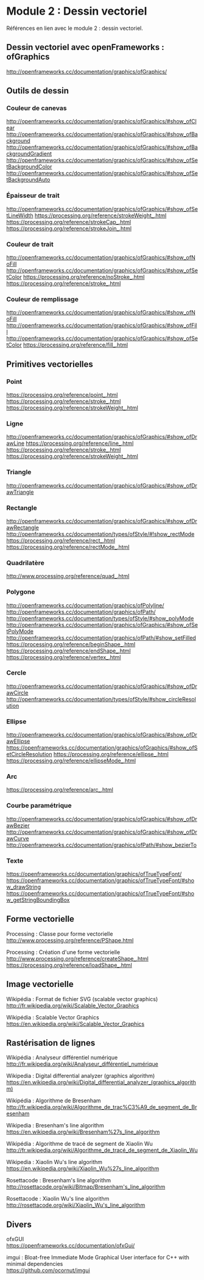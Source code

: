# Module 2 : Dessin vectoriel

Références en lien avec le module 2 : dessin vectoriel.

## Dessin vectoriel avec openFrameworks : ofGraphics
http://openframeworks.cc/documentation/graphics/ofGraphics/

## Outils de dessin

### Couleur de canevas
http://openframeworks.cc/documentation/graphics/ofGraphics/#show_ofClear
http://openframeworks.cc/documentation/graphics/ofGraphics/#show_ofBackground
http://openframeworks.cc/documentation/graphics/ofGraphics/#show_ofBackgroundGradient
http://openframeworks.cc/documentation/graphics/ofGraphics/#show_ofSetBackgroundColor
http://openframeworks.cc/documentation/graphics/ofGraphics/#show_ofSetBackgroundAuto

### Épaisseur de trait
http://openframeworks.cc/documentation/graphics/ofGraphics/#show_ofSetLineWidth
https://processing.org/reference/strokeWeight_.html
https://processing.org/reference/strokeCap_.html
https://processing.org/reference/strokeJoin_.html

### Couleur de trait
http://openframeworks.cc/documentation/graphics/ofGraphics/#show_ofNoFill
http://openframeworks.cc/documentation/graphics/ofGraphics/#show_ofSetColor
https://processing.org/reference/noStroke_.html
https://processing.org/reference/stroke_.html

### Couleur de remplissage
http://openframeworks.cc/documentation/graphics/ofGraphics/#show_ofNoFill
http://openframeworks.cc/documentation/graphics/ofGraphics/#show_ofFill
http://openframeworks.cc/documentation/graphics/ofGraphics/#show_ofSetColor
https://processing.org/reference/fill_.html

## Primitives vectorielles

### Point
https://processing.org/reference/point_.html
https://processing.org/reference/stroke_.html
https://processing.org/reference/strokeWeight_.html

### Ligne
http://openframeworks.cc/documentation/graphics/ofGraphics/#show_ofDrawLine
https://processing.org/reference/line_.html
https://processing.org/reference/stroke_.html
https://processing.org/reference/strokeWeight_.html

### Triangle
http://openframeworks.cc/documentation/graphics/ofGraphics/#show_ofDrawTriangle

### Rectangle
http://openframeworks.cc/documentation/graphics/ofGraphics/#show_ofDrawRectangle
http://openframeworks.cc/documentation/types/ofStyle/#!show_rectMode
https://processing.org/reference/rect_.html
https://processing.org/reference/rectMode_.html

### Quadrilatère
http://www.processing.org/reference/quad_.html

### Polygone
http://openframeworks.cc/documentation/graphics/ofPolyline/
http://openframeworks.cc/documentation/graphics/ofPath/
http://openframeworks.cc/documentation/types/ofStyle/#show_polyMode
http://openframeworks.cc/documentation/graphics/ofGraphics/#show_ofSetPolyMode
http://openframeworks.cc/documentation/graphics/ofPath/#show_setFilled
https://processing.org/reference/beginShape_.html
https://processing.org/reference/endShape_.html
https://processing.org/reference/vertex_.html

### Cercle
http://openframeworks.cc/documentation/graphics/ofGraphics/#show_ofDrawCircle
http://openframeworks.cc/documentation/types/ofStyle/#show_circleResolution

### Ellipse
http://openframeworks.cc/documentation/graphics/ofGraphics/#show_ofDrawEllipse
https://openframeworks.cc/documentation/graphics/ofGraphics/#show_ofSetCircleResolution
https://processing.org/reference/ellipse_.html
https://processing.org/reference/ellipseMode_.html

### Arc
https://processing.org/reference/arc_.html

### Courbe paramétrique
http://openframeworks.cc/documentation/graphics/ofGraphics/#show_ofDrawBezier
http://openframeworks.cc/documentation/graphics/ofGraphics/#show_ofDrawCurve
http://openframeworks.cc/documentation/graphics/ofPath/#show_bezierTo

### Texte
https://openframeworks.cc/documentation/graphics/ofTrueTypeFont/
https://openframeworks.cc/documentation/graphics/ofTrueTypeFont/#show_drawString
https://openframeworks.cc/documentation/graphics/ofTrueTypeFont/#show_getStringBoundingBox

## Forme vectorielle

Processing : Classe pour forme vectorielle  
http://www.processing.org/reference/PShape.html

Processing : Création d'une forme vectorielle  
http://www.processing.org/reference/createShape_.html
https://processing.org/reference/loadShape_.html

## Image vectorielle

Wikipédia : Format de fichier SVG (scalable vector graphics)  
http://fr.wikipedia.org/wiki/Scalable_Vector_Graphics

Wikipédia : Scalable Vector Graphics  
https://en.wikipedia.org/wiki/Scalable_Vector_Graphics

## Rastérisation de lignes

Wikipédia : Analyseur différentiel numérique  
http://fr.wikipedia.org/wiki/Analyseur_différentiel_numérique

Wikipedia : Digital differential analyzer (graphics algorithm)  
https://en.wikipedia.org/wiki/Digital_differential_analyzer_(graphics_algorithm)

Wikipédia : Algorithme de Bresenham  
http://fr.wikipedia.org/wiki/Algorithme_de_trac%C3%A9_de_segment_de_Bresenham

Wikipedia : Bresenham's line algorithm  
https://en.wikipedia.org/wiki/Bresenham%27s_line_algorithm

Wikipédia : Algorithme de tracé de segment de Xiaolin Wu  
http://fr.wikipedia.org/wiki/Algorithme_de_tracé_de_segment_de_Xiaolin_Wu

Wikipedia : Xiaolin Wu's line algorithm  
https://en.wikipedia.org/wiki/Xiaolin_Wu%27s_line_algorithm

Rosettacode : Bresenham's line algorithm  
http://rosettacode.org/wiki/Bitmap/Bresenham's_line_algorithm

Rosettacode : Xiaolin Wu's line algorithm  
http://rosettacode.org/wiki/Xiaolin_Wu's_line_algorithm

## Divers

ofxGUI  
https://openframeworks.cc/documentation/ofxGui/

imgui : Bloat-free Immediate Mode Graphical User interface for C++ with minimal dependencies  
https://github.com/ocornut/imgui


